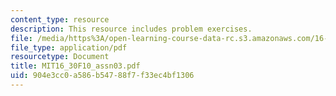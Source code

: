 ```yaml
---
content_type: resource
description: This resource includes problem exercises.
file: /media/https%3A/open-learning-course-data-rc.s3.amazonaws.com/16-30-feedback-control-systems-fall-2010/904e3cc0a586b54788f7f33ec4bf1306_MIT16_30F10_assn03.pdf
file_type: application/pdf
resourcetype: Document
title: MIT16_30F10_assn03.pdf
uid: 904e3cc0-a586-b547-88f7-f33ec4bf1306
---
```


